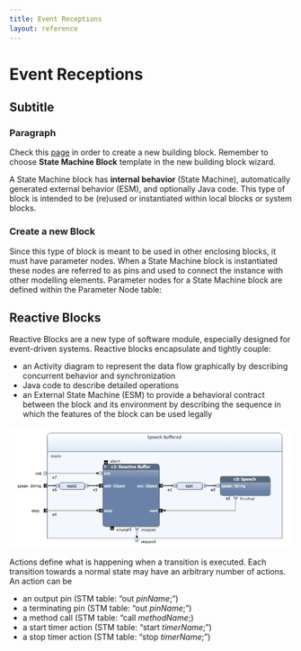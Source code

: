```yaml
---
title: Event Receptions
layout: reference
---
```


# Event Receptions

## Subtitle

### Paragraph

Check this <a href="/doc/creating_new_building_blocks" class="wikilink1" title="doc:creating_new_building_blocks">page</a> 
in order to create a new building block. Remember to choose <strong>State Machine Block</strong> 
template in the new building block wizard.


<p>
A State Machine block has <b>internal behavior</b> (State Machine), automatically generated external behavior (ESM), and optionally Java code.
This type of block is intended to be (re)used or instantiated within local blocks or system blocks.
</p>


<div class="hint">
	<h3>Create a new Block</h3>
  <p>
Since this type of block is meant to be used in other enclosing blocks, it must have parameter nodes. When a State Machine block is instantiated these nodes are referred to as pins and used to connect the instance with other modelling elements. Parameter nodes for a State Machine block are defined within the Parameter Node table:
  </p>
</div>


## Reactive Blocks
Reactive Blocks are a new type of software module, 
especially designed for event-driven systems. 
Reactive blocks encapsulate and tightly couple:

  - an Activity diagram to represent the data flow graphically 
    by describing concurrent behavior and synchronization
  - Java code to describe detailed operations
  - an External State Machine (ESM) to provide a behavioral 
    contract between the block and its environment by describing 
    the sequence in which the features of the block can be used legally


![Alt text](images/speech_buffered.png "Optional title")


<div style="border: blue 1px">
<p>
Actions define what is happening when a transition is executed. Each transition towards a normal state may have an arbitrary number of actions. An action can be
</p>
<ul>
<li class="level1"><div class="li"> an output pin (STM table: “out <em>pinName</em>;”)</div>
</li>
<li class="level1"><div class="li"> a terminating pin (STM table: “out <em>pinName</em>;”)</div>
</li>
<li class="level1"><div class="li"> a method call (STM table: “call <em>methodName</em>;)</div>
</li>
<li class="level1"><div class="li"> a start timer action (STM table: “start <em>timerName</em>;”)</div>
</li>
<li class="level1"><div class="li"> a stop timer action (STM table: “stop <em>timerName</em>;”)</div>
</li>
</ul>
</div>